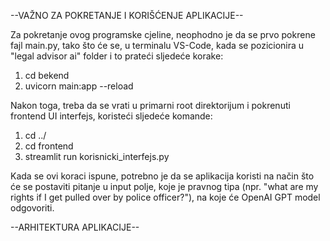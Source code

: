 --VAŽNO ZA POKRETANJE I KORIŠĆENJE APLIKACIJE--

Za pokretanje ovog programske cjeline, neophodno je da se prvo pokrene fajl main.py, tako što će se, u terminalu VS-Code, kada se pozicionira u "legal advisor ai" folder i to prateći sljedeće korake:

1. cd bekend
2. uvicorn main:app --reload

Nakon toga, treba da se vrati u primarni root direktorijum i pokrenuti frontend UI interfejs, koristeći sljedeće komande:

1. cd ../
2. cd frontend
3. streamlit run korisnicki_interfejs.py

Kada se ovi koraci ispune, potrebno je da se aplikacija koristi na način što će se postaviti pitanje u input polje, koje je pravnog tipa (npr. "what are my rights if I get pulled over by police officer?"), na koje će OpenAI GPT model odgovoriti.

--ARHITEKTURA APLIKACIJE--


